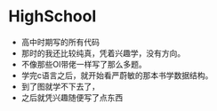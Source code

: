 # HighSchool
* 高中时期写的所有代码
* 那时的我还比较纯真，凭着兴趣学，没有方向。
* 不像那些OI带佬一样写了那么多题。
* 学完c语言之后，就开始看严蔚敏的那本书学数据结构。
* 到了图就学不下去了，
* 之后就凭兴趣随便写了点东西
